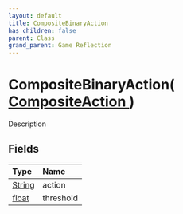 ```yaml
---
layout: default
title: CompositeBinaryAction
has_children: false
parent: Class
grand_parent: Game Reflection
---
```

# CompositeBinaryAction( [ CompositeAction ](/riftbreaker-wiki/docs/game-reflection/classes/composite_action/) )
Description 

## Fields

| Type | Name |
|:----------|:--------------|
| [String](/riftbreaker-wiki/docs/game-reflection/components/string/) | action |
| [float](/riftbreaker-wiki/docs/game-reflection/components/float/) | threshold |

